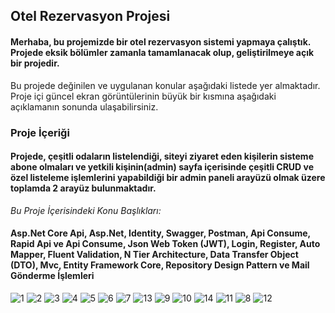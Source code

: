 ## **Otel Rezervasyon Projesi**
#### Merhaba, bu projemizde bir otel rezervasyon sistemi yapmaya çalıştık. Projede eksik bölümler zamanla tamamlanacak olup, geliştirilmeye açık bir projedir.
Bu projede değinilen ve uygulanan konular aşağıdaki listede yer almaktadır. Proje içi güncel ekran görüntülerinin büyük bir kısmına aşağıdaki açıklamanın sonunda ulaşabilirsiniz.
### **Proje İçeriği**
#### Projede, çeşitli odaların listelendiği, siteyi ziyaret eden kişilerin sisteme abone olmaları ve  yetkili kişinin(admin) sayfa içerisinde çeşitli CRUD ve özel listeleme işlemlerini yapabildiği bir admin paneli arayüzü olmak üzere toplamda 2 arayüz bulunmaktadır. 

*Bu Proje İçerisindeki Konu Başlıkları:*
####  Asp.Net Core Api, Asp.Net, Identity, Swagger, Postman, Api Consume, Rapid Api ve Api Consume, Json Web Token (JWT), Login, Register, Auto Mapper, Fluent Validation, N Tier Architecture, Data Transfer Object (DTO), Mvc, Entity Framework Core, Repository Design Pattern ve Mail Gönderme İşlemleri

![1](https://github.com/MelihDincer/HotelApiProject-ApiConsume/assets/115299123/9a05a4bf-6a9e-42b1-8a82-cd6765933e59)
![2](https://github.com/MelihDincer/HotelApiProject-ApiConsume/assets/115299123/4a5e895f-b800-4cf0-96a6-1ac02a5733d6)
![3](https://github.com/MelihDincer/HotelApiProject-ApiConsume/assets/115299123/17e2ad1b-2439-4e2c-8be7-dcef800bec15)
![4](https://github.com/MelihDincer/HotelApiProject-ApiConsume/assets/115299123/13d4eb53-ac2c-4b09-b96d-3744ff14706c)
![5](https://github.com/MelihDincer/HotelApiProject-ApiConsume/assets/115299123/bbdfd6eb-09ec-4702-986c-8fa1ade12f54)
![6](https://github.com/MelihDincer/HotelApiProject-ApiConsume/assets/115299123/20d7c10f-ba6b-4ba0-8b15-2bc866f16c3e)
![7](https://github.com/MelihDincer/HotelApiProject-ApiConsume/assets/115299123/a97204ca-9460-450b-b43f-2a4afe3d8aef)
![13](https://github.com/MelihDincer/HotelApiProject-ApiConsume/assets/115299123/cdb8ab02-c549-4f98-ad83-cf23356981c2)
![9](https://github.com/MelihDincer/HotelApiProject-ApiConsume/assets/115299123/38f3a84a-ea36-404c-9320-6318c311f71a)
![10](https://github.com/MelihDincer/HotelApiProject-ApiConsume/assets/115299123/2e4c1e4c-497c-4f2b-9857-8a3caed63bd2)
![14](https://github.com/MelihDincer/HotelApiProject-ApiConsume/assets/115299123/8729bc9d-6478-43c9-a0ea-f05a5e6fb700)
![11](https://github.com/MelihDincer/HotelApiProject-ApiConsume/assets/115299123/5bd157c3-8b1b-4faa-ac43-eb8fbd116205)
![8](https://github.com/MelihDincer/HotelApiProject-ApiConsume/assets/115299123/0cdc4d36-d6eb-4c6a-895b-4f95b228f44e)
![12](https://github.com/MelihDincer/HotelApiProject-ApiConsume/assets/115299123/cc1575e4-f2c9-474b-a71b-142f9173f766)
